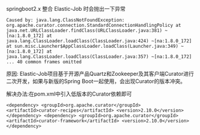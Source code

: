 springboot2.x 整合 Elastic-Job 时会抛出一下异常

`Caused by: java.lang.ClassNotFoundException: org.apache.curator.connection.StandardConnectionHandlingPolicy
	at java.net.URLClassLoader.findClass(URLClassLoader.java:381) ~[na:1.8.0_172]
	at java.lang.ClassLoader.loadClass(ClassLoader.java:424) ~[na:1.8.0_172]
	at sun.misc.Launcher$AppClassLoader.loadClass(Launcher.java:349) ~[na:1.8.0_172]
	at java.lang.ClassLoader.loadClass(ClassLoader.java:357) ~[na:1.8.0_172]
	... 40 common frames omitted`
	
原因: Elastic-Job项目基于开源产品Quartz和Zookeeper及其客户端Curator进行二次开发，如果与新版的Spring Boot一起使用，会出现Curator的版本冲突。

解决办法:在pom.xml中引入低版本的Curator依赖即可

`<dependency>
    <groupId>org.apache.curator</groupId>
    <artifactId>curator-recipes</artifactId>
    <version>2.10.0</version>
</dependency>
<dependency>
    <groupId>org.apache.curator</groupId>
    <artifactId>curator-framework</artifactId>
    <version>2.10.0</version>
</dependency>`	